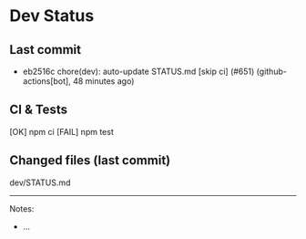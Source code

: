 # Dev Status

## Last commit
- eb2516c chore(dev): auto-update STATUS.md [skip ci] (#651) (github-actions[bot], 48 minutes ago)
## CI & Tests
[OK] npm ci
[FAIL] npm test

## Changed files (last commit)
dev/STATUS.md

---
Notes:
- ...
